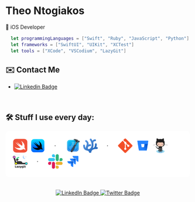 # Theo Ntogiakos
:iphone: iOS Developer

```swift
  let programmingLanguages = ["Swift", "Ruby", "JavaScript", "Python"]
  let frameworks = ["SwiftUI", "UIKit", "XCTest"]
  let tools = ["XCode", "VSCodium", "LazyGit"]
```

## :envelope: Contact Me
- [![Linkedin Badge](https://img.shields.io/badge/-theontogiakos-blue?style=flat&logo=Linkedin&logoColor=white)](https://www.linkedin.com/in/theontogiakos/)
<br/>

## :hammer_and_wrench: Stuff I use every day:
<div style="background-color: white; border-radius: 10px; padding: 20px;">
  <img src="https://github.com/devicons/devicon/blob/master/icons/swift/swift-original.svg" title="Swift" alt="Swift" width="40" height="40"/>&nbsp;
  <img src="https://github.com/realtnt/realtnt/blob/main/swiftui-128x128_2x.png" title="SwiftUI" alt="SwiftUI" width="40" height="40"/>&nbsp;
  <img src="https://github.com/realtnt/realtnt/blob/main/dot-23855.png" title="SwiftUI" alt="SwiftUI" width="40" height="40"/>&nbsp;
  <img src="https://github.com/devicons/devicon/blob/master/icons/xcode/xcode-original.svg" title="Xcode" alt="Xcode" width="40" height="40" />&nbsp;
  <img src="https://github.com/realtnt/realtnt/blob/main/codium_cnl.svg" title="VSCodium" alt="VSCodium" width="40" height="40" />&nbsp;
  <img src="https://github.com/realtnt/realtnt/blob/main/dot-23855.png" title="SwiftUI" alt="SwiftUI" width="40" height="40"/>&nbsp;
  <img src="https://github.com/devicons/devicon/blob/master/icons/git/git-original.svg" title="Git" alt="Git" width="40" height="40"/>&nbsp;
  <img src="https://github.com/devicons/devicon/blob/master/icons/bitbucket/bitbucket-original.svg" title="BitBucket" alt="BitBucket" width="40" height="40"/>&nbsp;
  <img src="https://github.com/realtnt/realtnt/blob/main/github.png" title="Github" alt="Github" width="40" height="40"/>&nbsp;
  <img src="https://github.com/realtnt/realtnt/blob/main/lazygit.png" title="LazyGit" alt="LazyGit" width="40" height="40"/>&nbsp;
  <img src="https://github.com/realtnt/realtnt/blob/main/dot-23855.png" title="SwiftUI" alt="SwiftUI" width="40" height="40"/>&nbsp;
  <img src="https://github.com/devicons/devicon/blob/master/icons/slack/slack-original.svg" title="Slack" alt="Slack" width="40" height="40" />&nbsp;
  <img src="https://github.com/devicons/devicon/blob/master/icons/jira/jira-original.svg"  title="Jira" alt="Jira" width="40" height="40"/>&nbsp;
</div>
<br/>
<br/>
<div id="header" align="center">
  <div id="badges">
    <a href="https://www.linkedin.com/in/theontogiakos/">
      <img src="https://img.shields.io/badge/LinkedIn-blue?style=for-the-badge&logo=linkedin&logoColor=white" alt="LinkedIn Badge"/>
    </a>
    <a href="https://twitter.com/realtnt_">
      <img src="https://img.shields.io/badge/Twitter-blue?style=for-the-badge&logo=twitter&logoColor=white" alt="Twitter Badge"/>
    </a>
  </div>
  <img src="https://komarev.com/ghpvc/?username=your-github-username&style=flat-square&color=blue" alt=""/>
</div>
<br/>
